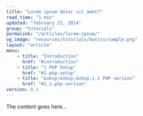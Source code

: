 ```yaml
---
title: "Lorem ipsum dolor sit amet?"
read_time: "1 min"
updated: "february 23, 2014"
group: "tutorials"
permalink: "/articles/lorem-ipsum/"
og_image: "resources/tutorials/basics/sample.png"
layout: "article"
menu:
    - title: "Introduction"
      href: "#introduction"
    - title: "1 PHP Setup"
      href: "#1-php-setup"
    - title: "&nbsp;&nbsp;&nbsp;1.1 PHP version"
      href: "#1.1-php-version"
version: 0.1
---
```


The content goes here...
